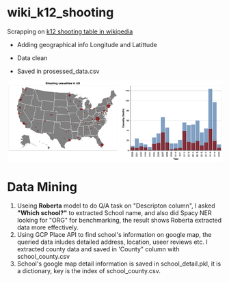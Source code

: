 # wiki_k12_shooting

Scrapping on [k12 shooting table in wikipedia](https://en.wikipedia.org/wiki/List_of_school_shootings_in_the_United_States)
 
 - Adding geographical info Longitude and Latittude
 
 - Data clean
 
 - Saved in prosessed_data.csv 
 
 ![img](resource/visualization.png)

# Data Mining 

1. Useing __Roberta__ model to do Q/A task on "Descripton column", I asked __"Which school?"__ to extracted School name, and also did Spacy NER looking for "ORG" for benchmarking, the result shows Roberta extracted data more effectively.
2. Using GCP Place API to find school's information on google map, the queried data inludes detailed address, location, useer reviews etc. I extracted county data and saved in 'County" column with school_county.csv
3. School's google map detail information is saved in school_detail.pkl, it is a dictionary, key is the index of school_county.csv.
